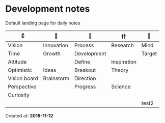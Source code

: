# Development notes

Default landing page for daily notes

|   |  |  | 什 |  |
| --- | --- | --- | --- | --- |
| Vision | Innovation | Process | Research | Mind |
| Time | Growth | Development |  | Target |
| Attitude |  | Define | Inspiration |  |
| Optimistic | Ideas | Breakout | Theory |  |
| Vision board | Brainstorm | Direction |  |  |
| Perspective |  | Progress | Science |  |
| Curiosity |  |  |  |  |
|  |  |  |  | test2 |


Created at: **2018-11-12**
